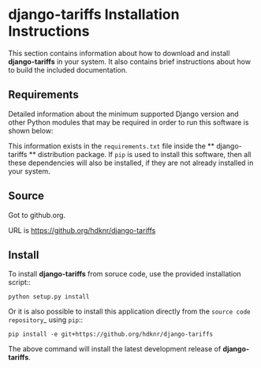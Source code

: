 # **django-tariffs** Installation Instructions

This section contains information about
how to download and install **django-tariffs** in your system.
It also contains brief instructions about how
to build the included documentation.

## Requirements

Detailed information about the minimum supported Django version and
other Python modules that may be required in order to run this software is shown below:

This information exists in the ``requirements.txt`` file
inside the ** django-tariffs ** distribution package.
If ``pip`` is used to install this software,
then all these dependencies will also be installed,
if they are not already installed in your system.


## Source

Got to github.org.

URL is https://github.org/hdknr/django-tariffs


## Install

To install **django-tariffs** from soruce code, use the provided installation script::

    python setup.py install


Or it is also possible to install this application directly from
the `source code repository`_ using ``pip``::

    pip install -e git+https://github.org/hdknr/django-tariffs

The above command will install the latest development release of **django-tariffs**.
